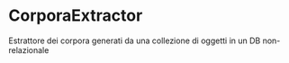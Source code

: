 CorporaExtractor
================

Estrattore dei corpora generati da una collezione di oggetti in un DB non-relazionale
